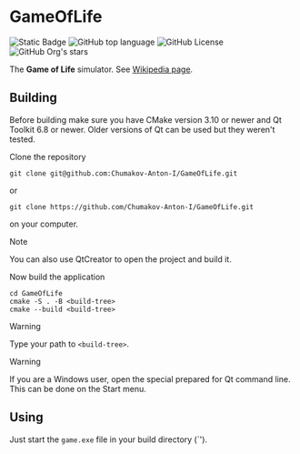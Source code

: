 # GameOfLife

![Static Badge](https://img.shields.io/badge/Chumakov--Anton--I-GameOfLife-GameOfLife)
![GitHub top language](https://img.shields.io/github/languages/top/Chumakov-Anton-I/GameOfLife)
![GitHub License](https://img.shields.io/github/license/Chumakov-Anton-I/GameOfLife)
![GitHub Org's stars](https://img.shields.io/github/stars/Chumakov-Anton-I%2FGameOfLife)

The **Game of Life** simulator. See [Wikipedia page](https://en.wikipedia.org/wiki/Conway%27s_Game_of_Life).

## Building

Before building make sure you have CMake version 3.10 or newer and Qt Toolkit 6.8 or newer.
Older versions of Qt can be used but they weren't tested.

Clone the repository
```
git clone git@github.com:Chumakov-Anton-I/GameOfLife.git
```
or
```
git clone https://github.com/Chumakov-Anton-I/GameOfLife.git
```
on your computer.

> [!NOTE]
> You can also use QtCreator to open the project and build it.

Now build the application
```
cd GameOfLife
cmake -S . -B <build-tree>
cmake --build <build-tree>
```
> [!WARNING]
> Type your path to `<build-tree>`.

> [!WARNING]
> If you are a Windows user, open the special prepared for Qt command line. This can be done on the Start menu.

## Using

Just start the `game.exe` file in your build directory (`<build-tree>').

